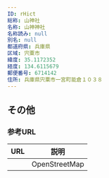 ```yaml
---
ID: rHict
総称: 山神社
名称: 山神神社
名称読み: null
別名: null
都道府県: 兵庫県
区域: 宍粟市
緯度: 35.1172352
経度: 134.6115679
郵便番号: 6714142
住所: 兵庫県宍粟市一宮町能倉１０３８
---
```


## その他

### 参考URL

| URL | 説明          |
| --- | ------------- |
|     | OpenStreetMap |
